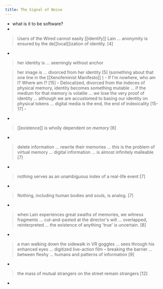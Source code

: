 ```yaml
---
title: The Signal of Noise
---
```


- what is it to be software?
-
> Users of the Wired cannot easily [[identify]] Lain ... anonymity is ensured by the de[[local]]ization of identity.
[4]
  -
> her identity is ... seemingly without anchor

> her image is ... divorced from her identity 
[5]
(something about that one line in the [[Xenofeminist Manifesto]] )
    -
> If I'm nowhere, who am I? Where am I?
[15]
    -
> Delocalized, divorced from the indeces of physical memory, identity becomes something mutable ... if the medium for that memory is volatile ... we lose the very proof of identity ... although we are accustomed to basing our identity on physical tokens ... digital media is the end, the end of indexicality
[15-17]
    -
-
> [[existence]] is wholly dependent on *memory*
[6]
-
> delete information ... rewrite their memories ... this is the problem of virtual memory ... digital information ... is almost infinitely malleable
[7]
-
> nothing serves as an unambiguous index of a real-life event
[7]
-
> Nothing, including human bodies and souls, is analog.
[7]
-
> when Lain experiences great swaths of memories, we witness fragments ... cut-and-pasted at the director's will ... overlapped, reinterpreted ... the existence of anything 'true' is uncertain.
[8]
-
> a man walking down the sidewalk in VR goggles ... sees through his enhanced eyes ... digitized live-action film – breaking the barrier ... between fleshy ... humans and patterns of information
[9]
-
> the mass of mutual strangers on the street remain strangers
[12]
-

